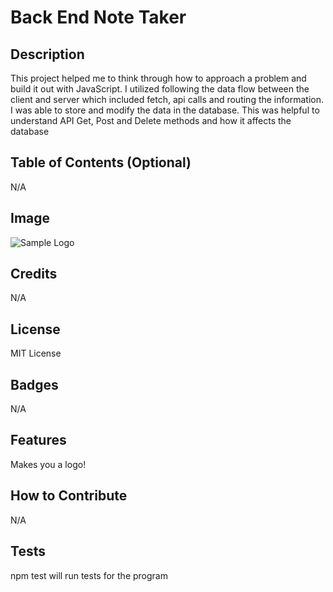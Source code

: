 # Back End Note Taker

## Description

This project helped me to think through how to approach a problem and build it out with JavaScript. I utilized following the data flow between the client and server which included fetch, api calls and routing the information. I was able to store and modify the data in the database. This was helpful to understand API Get, Post and Delete methods and how it affects the database

## Table of Contents (Optional)

N/A


## Image



![Sample Logo](./Images/Sample%20Logo.PNG)




## Credits

N/A

## License

MIT License

## Badges

N/A

## Features

Makes you a logo!

## How to Contribute

N/A

## Tests

npm test will run tests for the program